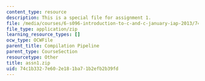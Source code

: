 ```yaml
---
content_type: resource
description: This is a special file for assignment 1.
file: /media/courses/6-s096-introduction-to-c-and-c-january-iap-2013/74c1b3327e602e181ba71b2efb2b39fd_assn1.zip
file_type: application/zip
learning_resource_types: []
ocw_type: OCWFile
parent_title: Compilation Pipeline
parent_type: CourseSection
resourcetype: Other
title: assn1.zip
uid: 74c1b332-7e60-2e18-1ba7-1b2efb2b39fd
---
```

